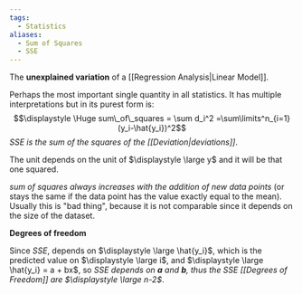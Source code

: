 ```yaml
---
tags:
  - Statistics
aliases:
  - Sum of Squares
  - SSE
---
```

The **unexplained variation** of a [[Regression Analysis|Linear Model]].

Perhaps the most important single quantity in all statistics. It has multiple interpretations but in its purest form is:
$$\displaystyle \Huge sum\_of\_squares = \sum d_i^2 =\sum\limits^n_{i=1}(y_i-\hat{y_i})^2$$
*SSE is the sum of the squares of the [[Deviation|deviations]]*.

The unit depends on the unit of $\displaystyle \large y$ and it will be that one squared.

*sum of squares always increases with the addition of new data points* (or stays the same if the data point has the value exactly equal to the mean). Usually this is "bad thing", because it is not comparable since it depends on the size of the dataset.

**Degrees of freedom**

Since *SSE*, depends on $\displaystyle \large \hat{y_i}$, which is the predicted value on $\displaystyle \large i$, and $\displaystyle \large \hat{y_i} = a + bx$, so *SSE depends on **a** and **b**, thus the SSE [[Degrees of Freedom]] are $\displaystyle \large n-2$*.

